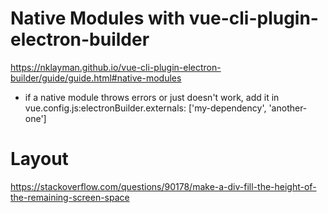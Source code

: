# Native Modules with vue-cli-plugin-electron-builder

https://nklayman.github.io/vue-cli-plugin-electron-builder/guide/guide.html#native-modules

- if a native module throws errors or just doesn't work, add it in vue.config.js:electronBuilder.externals: ['my-dependency', 'another-one']

# Layout

https://stackoverflow.com/questions/90178/make-a-div-fill-the-height-of-the-remaining-screen-space